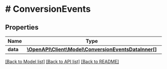 # # ConversionEvents

## Properties

Name | Type | Description | Notes
------------ | ------------- | ------------- | -------------
**data** | [**\OpenAPI\Client\Model\ConversionEventsDataInner[]**](ConversionEventsDataInner.md) |  |

[[Back to Model list]](../../README.md#models) [[Back to API list]](../../README.md#endpoints) [[Back to README]](../../README.md)
